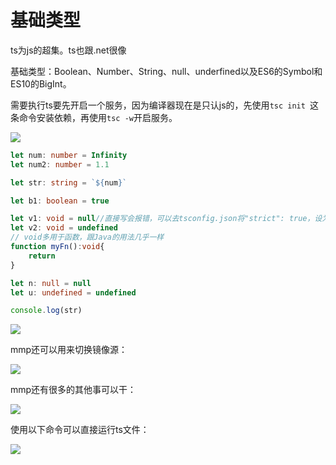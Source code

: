 # 基础类型

ts为js的超集。ts也跟.net很像



基础类型：Boolean、Number、String、null、underfined以及ES6的Symbol和ES10的BigInt。



需要执行ts要先开启一个服务，因为编译器现在是只认js的，先使用`tsc init `这条命令安装依赖，再使用`tsc -w`开启服务。

![](https://cdn.jsdelivr.net/gh/hr1201/img@main/imgs/202307231152076.png)



```typescript
let num: number = Infinity
let num2: number = 1.1

let str: string = `${num}`

let b1: boolean = true

let v1: void = null//直接写会报错，可以去tsconfig.json将"strict": true，设为false
let v2: void = undefined
// void多用于函数，跟Java的用法几乎一样
function myFn():void{
    return 
}

let n: null = null
let u: undefined = undefined

console.log(str)
```

![](https://cdn.jsdelivr.net/gh/hr1201/img@main/imgs/202307231214032.png)

mmp还可以用来切换镜像源：

![](https://cdn.jsdelivr.net/gh/hr1201/img@main/imgs/202307231218089.png)

mmp还有很多的其他事可以干：

![](https://cdn.jsdelivr.net/gh/hr1201/img@main/imgs/202307231220779.png)

使用以下命令可以直接运行ts文件：

![](https://cdn.jsdelivr.net/gh/hr1201/img@main/imgs/202307231232678.png)



